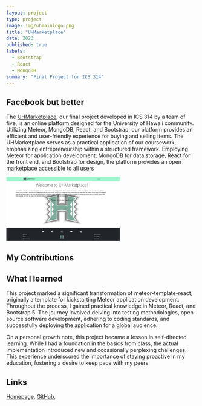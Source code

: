 ```yaml
---
layout: project
type: project
image: img/uhmainlogo.png
title: "UHMarketplace"
date: 2023
published: true
labels:
  - Bootstrap
  - React
  - MongoDB
summary: "Final Project for ICS 314"
---
```


## Facebook but better
The <a href="https://uhmarketplace.com">UHMarketplace</a>, our final project developed in ICS 314 by a team of five, is an online platform designed for the University of Hawaii community. Utilizing Meteor, MongoDB, React, and Bootstrap, our platform provides an efficient and user-friendly experience for buying and selling items. The UHMarketplace serves as a practical application of our coursework, emphasizing entrepreneurship within a structured framework. Employing Meteor for application development, MongoDB for data storage, React for the front end, and Bootstrap for design, the platform provides an open marketplace accessible to all users

<img width="300px" class="rounded float-start pe-4" src="../img/uhmarket.png">

## My Contributions


## What I learned
This project marked a significant transformation of meteor-template-react, originally a template for kickstarting Meteor application development. Throughout the process, I gained practical knowledge in Meteor, React, and Bootstrap 5. The journey involved delving into testing methodologies, open-source software development, adhering to coding standards, and successfully deploying the application for a global audience.

On a personal growth note, this project became a lesson in self-directed learning. While I had a foundation in the basics from class, the actual implementation introduced new and occasionally perplexing challenges. This experience underscored the importance of staying proactive in my education, fostering a desire to keep pace with my peers.

## Links
<a href="https://the-manoa-marketplace.github.io/uh-marketplace.github.io/">Homepage</a>, <a href="https://github.com/the-manoa-marketplace/the-real-manoa-marketplace">GitHub</a>,
